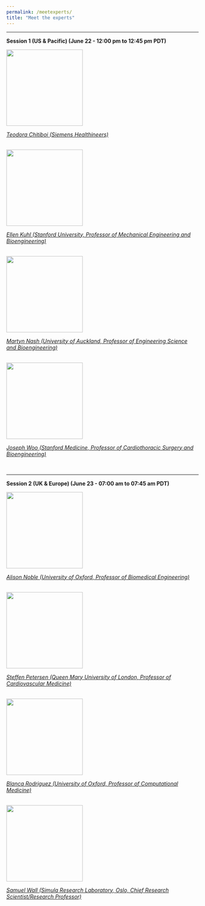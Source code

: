 ```yaml
---
permalink: /meetexperts/
title: "Meet the experts"
---
```



-----------------------------
**Session 1 (US & Pacific) (June 22 - 12:00 pm to 12:45 pm PDT)**

<img src="https://i1.rgstatic.net/ii/profile.image/279228231766021-1443584606690_Q128/Teodora-Chitiboi.jpg" width="200px" />

*[Teodora Chitiboi (Siemens Healthineers)](https://scholar.google.com/citations?user=A5V06EIAAAAJ&hl=en)*

<br />
<img src="https://profiles.stanford.edu/proxy/api/cap/profiles/9528/resources/profilephoto/350x350.1558580500549.jpg" width="200px" />

*[Ellen Kuhl (Stanford University, Professor of Mechanical Engineering and Bioengineering)](https://profiles.stanford.edu/ellen-kuhl)*

<br />
<img src="https://unidirectory.auckland.ac.nz/people/imageraw/martyn-nash/10307038/biggest" width="200px" />

*[Martyn Nash (University of Auckland, Professor of Engineering Science and Bioengineering)](https://unidirectory.auckland.ac.nz/profile/martyn-nash)*

<br />
<img src="https://profiles.stanford.edu/proxy/api/cap/profiles/51120/resources/profilephoto/350x350.1509508190565.jpg" width="200px">

*[Joseph Woo (Stanford Medicine, Professor of Cardiothoracic Surgery and Bioengineering)](https://profiles.stanford.edu/joseph-woo)*

<br />

-----------------------------
**Session 2 (UK & Europe) (June 23 - 07:00 am to 07:45 am PDT)**

<img src="https://eng.ox.ac.uk/media/1490/alsion-noble-2.jpg?center=0.5,0.5714285714285714&mode=crop&width=250&height=250&rnd=132454329310000000" width="200px" />

*[Alison Noble (University of Oxford, Professor of Biomedical Engineering)](https://eng.ox.ac.uk/people/alison-noble/)*

<br />
<img src="https://www.qmul.ac.uk/whri/media/the-william-harvey-research-institute/staff-and-students/research-staff/Petersen,-Steffen.jpg"  width="200px" />

*[Steffen Petersen (Queen Mary University of London, Professor of Cardiovascular Medicine)](https://www.qmul.ac.uk/whri/people/academic-staff/items/petersensteffen.html)*

<br />
<img src="https://www.cs.ox.ac.uk/files/8589//Photo_Blanca_WT2016.jpg" width="200px" />

*[Blanca Rodriguez (University of Oxford, Professor of Computational Medicine)](https://www.cs.ox.ac.uk/people/blanca.rodriguez/)*

<br />
<img src="https://www.simula.no/sites/default/files/styles/employee-detail/public/user/images/simula_-_sam_wall_0985.jpg?itok=WFSrd4xs" width="200px" />

*[Samuel Wall (Simula Research Laboratory, Oslo, Chief Research Scientist/Research Professor)](https://www.simula.no/people/samwall)*

<br />
